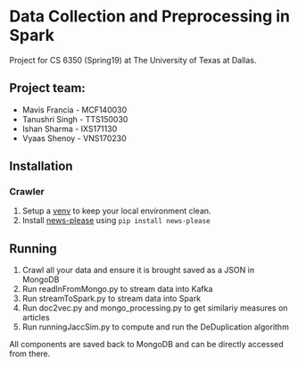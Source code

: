 # Data Collection and Preprocessing in Spark

Project for CS 6350 (Spring19) at The University of Texas at Dallas. 

## Project team: 
* Mavis Francia - MCF140030
* Tanushri Singh - TTS150030
* Ishan Sharma - IXS171130
* Vyaas Shenoy - VNS170230


## Installation

### Crawler

1. Setup a [venv](https://docs.python.org/3/library/venv.html) to keep your local environment clean. 
2. Install [news-please](https://github.com/fhamborg/news-please) using `pip install news-please` 

## Running

1. Crawl all your data and ensure it is brought saved as a JSON in MongoDB
2. Run readInFromMongo.py to stream data into Kafka
3. Run streamToSpark.py to stream data into Spark
4. Run doc2vec.py and mongo_processing.py to get similariy measures on articles
5. Run runningJaccSim.py to compute and run the DeDuplication algorithm 


All components are saved back to MongoDB and can be directly accessed from there.
